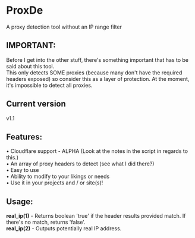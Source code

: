 ProxDe
======

A proxy detection tool without an IP range filter

IMPORTANT:
------
Before I get into the other stuff, there's something important that has to be said about this tool.
<br>
This only detects SOME proxies (because many don't have the required headers exposed) so consider this as a layer of protection. At the moment, it's impossible to detect all proxies.

Current version
------
v1.1

Features:
------
&bull; Cloudflare support - ALPHA (Look at the notes in the script in regards to this.)
<br>
&bull; An array of proxy headers to detect (see what I did there?)
<br>
&bull; Easy to use
<br>
&bull; Ability to modify to your likings or needs
<br>
&bull; Use it in your projects and / or site(s)!

Usage:
------
<b>real_ip(1)</b> - Returns boolean 'true' if the header results provided match. If there's no match, returns 'false'.
<br>
<b>real_ip(2)</b> - Outputs potentially real IP address.
